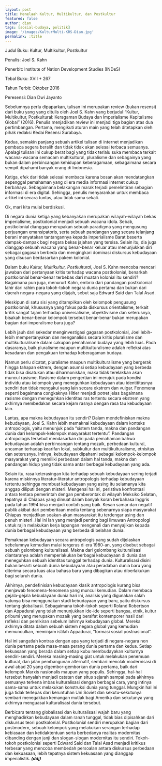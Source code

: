 ```yaml
---
layout: post
title: Menelaah Kultur, Multikultur, dan Postkultur
featured: false
author: dian
tags: [sosial-budaya, politik]
image: '/images/KulturMulti-KRS-Dian.jpg'
permalink: :title
---
```


Judul Buku: Kultur, Multikultur, Postkultur

Penulis: Joel S. Kahn

Penerbit: Institute of Nation Development Studies (INDeS)

Tebal Buku: XVII + 267

Tahun Terbit: Oktober 2016

Peresensi: Dian Dwi Jayanto

Sebelumnya perlu dipaparkan, tulisan ini merupakan review (bukan resensi) dari buku yang yang ditulis oleh Joel S. Kahn yang berjudul “Kultur, Multikultur, Postkultural: Keragaman Budaya dan Imperialisme Kapitalisme Global” (2016). Penulis menjadikan review ini menjadi tiga bagian atas dua pertimbangan. Pertama, mengikuti aturan main yang telah ditetapkan oleh pihak redaksi Kedai Resensi Surabaya.

Kedua, semakin panjang sebuah artikel tulisan di internet menjadikan pembaca segera beralih dan tidak tidak akan selesai terbaca semuanya. Apalagi tulisan ini cukup berat bagi yang tidak terlalu suka membaca terkait wacana-wacana semacam multikultural, pluralisme dan sebagainya yang bukan dalam perbincangan kehidupan keberagamaan, sebagaimana secara sempit dipahami banyak orang di Indonesia.

Ketiga, efek dari tidak selesai membaca karena bosan akan mendatangkan sepenggal pemahaman yang di era media informasi internet cukup berbahaya. Sebagaimana belakangan marak terjadi pemelintiran sebagian informasi di era digital. Sehingga, penulis menyarankan untuk membaca artikel ini secara tuntas, atau tidak sama sekali.

Ok, mari kita mulai berdiskusi.

Di negara dunia ketiga yang kebanyakan merupakan wilayah-wilayah bekas imperialisme, postkolonial menjadi sebuah wacana idola. Sebab, postkolonial dianggap merupakan sebuah paradigma yang mengusung perjuangan emansipatoris, serta sebuah pandangan yang secara telanjang berani menyatakan tantangannya kepada imperialisme Barat beserta dampak-dampak bagi negara bekas jajahan yang tersisa. Selain itu, dia juga dianggap sebuah wacana yang benar-benar keluar atau menunjukkan diri sebagai gagasan berbeda dan mengingkari dominasi diskursus kebudayaan yang disusun berdasarkan pakem kolonial.

Dalam buku _Kultur, Multikultur, Postkultural_, Joel S. Kahn mencoba mencari jawaban dari pertanyaan kritis terhadap wacana postkolonial, benarkah postkolonial benar-benar terbebas dari muatan kolonial itu sendiri? Bagaimana pun juga, menururt Kahn, embrio dari pandangan postkolonial lahir dari rahim para tokoh-tokoh negara dunia pertama dan bukan dari daerah negara-negara yang dijajah, sebut saja Edward Said dan Talal Asad.

Meskipun di satu sisi yang ditampilkan oleh kelompok pengusung postkolonial, khususnya yang fokus pada diskursus orientalisme, terkait kritik sangat tajam terhadap universalisme, obyektivisme dan seterusnya, bisakah benar-benar kelompok tersebut benar-benar bukan merupakan bagian dari imperalisme baru juga?

Lebih jauh dari sekedar menginvestigasi gagasan postkolonial, Joel lebih-lebih mempertanyakan dan menganalisis secara kritis pluralisme dan multikulturalisme dalam cakupan pemahaman budaya yang lebih luas. Pada dasaranya, baik pluralisme maupun multikulturalisme adalah refleksi atas kesadaran dan pengakuan terhadap keberagaman budaya.

Namun perlu dicatat, pluralisme maupun multikulturalisme yang bergerak hingga tahapan ektrem, dengan asumsi setiap kebudayaan yang berbeda tidak bisa disatukan atau diharmoniskan, maka tidak terelakkan akan muncul rasisme. Rasisme dalam pengertian ini merujuk pada kondisi individu atau kelompok yang meneguhkan kebudayaan atau identititasnya sendiri dan tidak mengakui yang lain secara ekstrem dan vulgar. Fenomena seperti bagaimana congkaknya Hitler menjadi potret jelas bagaimana rasisme dengan meneguhkan identitas ras tertentu secara ekstrem yang akhirnya membedakan secara kejam rasnya dengan rasa tau kebudayaan lain.

Lantas, apa makna kebudayaan itu sendiri? Dalam mendefiniskan makna kebudayaan, Joel S. Kahn lebih memaknai kebudayaan dalam konteks antropologis, yaitu menunjuk pada “sistem tanda, makna dan pandangan dunia dari kelompok-kelompok masyarakat tertentu”. Pandangan antropologis tersebut mendasarkan diri pada pemahaman bahwa kebudayaan adalah perbincangan tentang mozaik, perbedaan kultural, ancaman terhadap kearifan lokal, subkultur dan multikulturalisme, etnisitas dan seterusnya. Intinya, kebudayaan dipahami sebagai kelompok-kelompok masyarakat yang memiliki perbedaan dalam hal tanda, makna dan pandangan hidup yang tidak sama antar berbagai kebudayaan yang ada.

Selain itu, rasa keterasingan kita terhadap sebuah kebudayaan sering terjadi karena miskinnya literatur-literatur antropologis terhadap kebudayaan tertentu sehingga membuat kebudayaan yang asing itu selamanya kita anggap diliputi dengan misteri. Mengenai hal ini, peristiwa konfrontasi antara tentara pemerintah dengan pemberontak di wilayah Meksiko Selatan, tepatnya di Chiapas yang dimuat dalam banyak koran berbahasa Inggris pada tahun 1994 bisa menjadi contoh yang baik. Kesan samar dan negatif publik akibat dari pemberitaan media tentang sebenarnya siapa masyarakat Chiapas menjadikan seakan-akan masyarakat itu terdengar asing dan penuh misteri .Hal ini lah yang menjadi penting bagi ilmuwan Antropologi untuk rajin melakukan kerja lapangan mengenali dan menyajikan kepada dunia berbagai kebudayaan yang berbeda di belahan dunia.

Pemaknaan kebudayaan secara antropologis yang sudah dijelaskan sebelumnya kemudian mulai tergerus di era 1980-an, yang disebut sebagai sebuah gelombang kulturalisasi. Makna dari gelombang kulturalisasi diantaranya adalah memperlakukan berbagai kebudayaan di dunia dan meneguhkan sebuah identitas tunggal terhadap dunia. Kulturalisasi disini bukan berarti sebuah dunia kebudayaan atau peradaban dunia baru yang diterima secara luas atau bahasa baru yang dibagikan atau diberlakukan bagi seluruh dunia.

Akhirnya, pendefinisian kebudayaan klasik antropologis kurang bisa menjawab fenomena-fenomena yang muncul kemudian. Dalam membaca gejala-gejala kebudayaan dunia hari ini, analisis yang digunakan salah satunya bisa menggunakan studi kebudayaan yang baru, yaitu diskursus tentang globalisasi. Sebagaimana tokoh-tokoh seperti Roland Robertson dan Appadurai yang telah menunjukkan ide-ide seperti bangsa, etnik, kultur pribumi yang merupakan mozaik yang bersifat kontemporer hasil dari refleksi dan pemikiran sebelum lahirnya kebudayaan global. Mereka akhirnya ditata dalam sebuah sistem negara global yang kemudian memunculkan, meminjam istilah Appadurai, “formasi sosial postnasional”.

Hal ini sangatlah kontras dengan apa yang terjadi di negara-negara non dunia pertama pada masa-masa perang dunia pertama dan kedua. Setiap kekuasaan yang berada dalam setiap kubu membudayakan kulturnya sendiri-sendiri. Mereka masing-masing giat untuk melakukan penemuan kultural, dan jalan pembangunan alternatif, sembari menolak modernisasi di awal abad 20 yang digembor-gemborkan dunia pertama, baik dari kelompok Marxis nasionalis maupun yang populis. Sehingga, hal-hal tersebut hanyalah menjadi catatan dan situs sejarah sampai pada akhirnya semuanya terkena imbas kulturalisasi dengan berbagai cara, yang intinya sama-sama untuk melakukan konstruksi dunia yang tunggal. Mungkin hal ini juga tidak terlepas dari keruntuhan Uni Soviet dan sekutu-sekutunya sembari menegakkan kemangan mutlak bagi Amerika dan sekutunya yang akhirnya menguasai kulturalisasi dunia tersebut.

Berbicara tentang globalisasi dan kulturalisasi wajah baru yang menghadirkan kebudayaan dalam ranah tunggal, tidak bias dipisahkan dari diskursus teori postkolonial. Postkolonial sendiri merupakan bagian dari postmodern, sebuah kelompok yang melakukan serangan terhadap kebiasaan dan ketidaktentuan serta berbedanya realitas modernitas dibanding dengan janji dan slogan-slogan modernitas itu sendiri. Tokoh-tokoh postkolonial seperti Edward Said dan Talal Asad menjadi kritikus terbesar yang mencoba membedah persoalan antara diskursus perbedaan dan kekuasaan, lebih tepatnya sistem kekuasaan yang dianggap imperialistik. **_(ddj)_**

